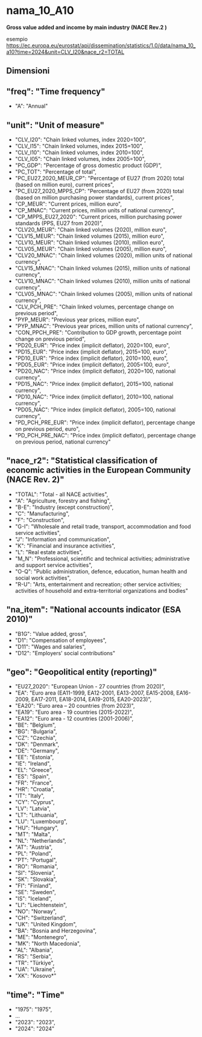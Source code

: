 # nama_10_A10

**Gross value added and income by main industry (NACE Rev.2 )**

esempio https://ec.europa.eu/eurostat/api/dissemination/statistics/1.0/data/nama_10_a10?time=2024&unit=CLV_I20&nace_r2=TOTAL



## Dimensioni
  
## "freq": "Time frequency"

- "A": "Annual"

## "unit": "Unit of measure"

- "CLV_I20": "Chain linked volumes, index 2020=100",
- "CLV_I15": "Chain linked volumes, index 2015=100",
- "CLV_I10": "Chain linked volumes, index 2010=100",
- "CLV_I05": "Chain linked volumes, index 2005=100",
- "PC_GDP": "Percentage of gross domestic product (GDP)",
- "PC_TOT": "Percentage of total",
- "PC_EU27_2020_MEUR_CP": "Percentage of EU27 (from 2020) total (based on million euro), current prices",
- "PC_EU27_2020_MPPS_CP": "Percentage of EU27 (from 2020) total (based on million purchasing power standards), current prices",
- "CP_MEUR": "Current prices, million euro",
- "CP_MNAC": "Current prices, million units of national currency",
- "CP_MPPS_EU27_2020": "Current prices, million purchasing power standards (PPS, EU27 from 2020)",
- "CLV20_MEUR": "Chain linked volumes (2020), million euro",
- "CLV15_MEUR": "Chain linked volumes (2015), million euro",
- "CLV10_MEUR": "Chain linked volumes (2010), million euro",
- "CLV05_MEUR": "Chain linked volumes (2005), million euro",
- "CLV20_MNAC": "Chain linked volumes (2020), million units of national currency",
- "CLV15_MNAC": "Chain linked volumes (2015), million units of national currency",
- "CLV10_MNAC": "Chain linked volumes (2010), million units of national currency",
- "CLV05_MNAC": "Chain linked volumes (2005), million units of national currency",
- "CLV_PCH_PRE": "Chain linked volumes, percentage change on previous period",
- "PYP_MEUR": "Previous year prices, million euro",
- "PYP_MNAC": "Previous year prices, million units of national currency",
- "CON_PPCH_PRE": "Contribution to GDP growth, percentage point change on previous period",
- "PD20_EUR": "Price index (implicit deflator), 2020=100, euro",
- "PD15_EUR": "Price index (implicit deflator), 2015=100, euro",
- "PD10_EUR": "Price index (implicit deflator), 2010=100, euro",
- "PD05_EUR": "Price index (implicit deflator), 2005=100, euro",
- "PD20_NAC": "Price index (implicit deflator), 2020=100, national currency",
- "PD15_NAC": "Price index (implicit deflator), 2015=100, national currency",
- "PD10_NAC": "Price index (implicit deflator), 2010=100, national currency",
- "PD05_NAC": "Price index (implicit deflator), 2005=100, national currency",
- "PD_PCH_PRE_EUR": "Price index (implicit deflator), percentage change on previous period, euro",
- "PD_PCH_PRE_NAC": "Price index (implicit deflator), percentage change on previous period, national currency"

## "nace_r2": "Statistical classification of economic activities in the European Community (NACE Rev. 2)"

- "TOTAL": "Total - all NACE activities",
- "A": "Agriculture, forestry and fishing",
- "B-E": "Industry (except construction)",
- "C": "Manufacturing",
- "F": "Construction",
- "G-I": "Wholesale and retail trade, transport, accommodation and food service activities",
- "J": "Information and communication",
- "K": "Financial and insurance activities",
- "L": "Real estate activities",
- "M_N": "Professional, scientific and technical activities; administrative and support service activities",
- "O-Q": "Public administration, defence, education, human health and social work activities",
- "R-U": "Arts, entertainment and recreation; other service activities; activities of household and extra-territorial organizations and bodies"

## "na_item": "National accounts indicator (ESA 2010)"

- "B1G": "Value added, gross",
- "D1": "Compensation of employees",
- "D11": "Wages and salaries",
- "D12": "Employers' social contributions"

## "geo": "Geopolitical entity (reporting)"

- "EU27_2020": "European Union - 27 countries (from 2020)",
- "EA": "Euro area (EA11-1999, EA12-2001, EA13-2007, EA15-2008, EA16-2009, EA17-2011, EA18-2014, EA19-2015, EA20-2023)",
- "EA20": "Euro area – 20 countries (from 2023)",
- "EA19": "Euro area - 19 countries  (2015-2022)",
- "EA12": "Euro area - 12 countries (2001-2006)",
- "BE": "Belgium",
- "BG": "Bulgaria",
- "CZ": "Czechia",
- "DK": "Denmark",
- "DE": "Germany",
- "EE": "Estonia",
- "IE": "Ireland",
- "EL": "Greece",
- "ES": "Spain",
- "FR": "France",
- "HR": "Croatia",
- "IT": "Italy",
- "CY": "Cyprus",
- "LV": "Latvia",
- "LT": "Lithuania",
- "LU": "Luxembourg",
- "HU": "Hungary",
- "MT": "Malta",
- "NL": "Netherlands",
- "AT": "Austria",
- "PL": "Poland",
- "PT": "Portugal",
- "RO": "Romania",
- "SI": "Slovenia",
- "SK": "Slovakia",
- "FI": "Finland",
- "SE": "Sweden",
- "IS": "Iceland",
- "LI": "Liechtenstein",
- "NO": "Norway",
- "CH": "Switzerland",
- "UK": "United Kingdom",
- "BA": "Bosnia and Herzegovina",
- "ME": "Montenegro",
- "MK": "North Macedonia",
- "AL": "Albania",
- "RS": "Serbia",
- "TR": "Türkiye",
- "UA": "Ukraine",
- "XK": "Kosovo*"

## "time": "Time"

- "1975": "1975",
- ...
- "2023": "2023",
- "2024": "2024"
